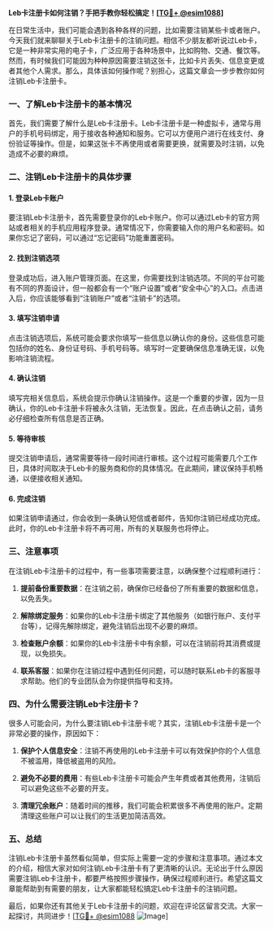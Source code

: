 **Leb卡注册卡如何注销？手把手教你轻松搞定！[[TG💪+ @esim1088](https://t.me/s/esim1088)]**

在日常生活中，我们可能会遇到各种各样的问题，比如需要注销某些卡或者账户。今天我们就来聊聊关于Leb卡注册卡的注销问题。相信不少朋友都听说过Leb卡，它是一种非常实用的电子卡，广泛应用于各种场景中，比如购物、交通、餐饮等。然而，有时候我们可能因为种种原因需要注销这张卡，比如卡片丢失、信息变更或者其他个人需求。那么，具体该如何操作呢？别担心，这篇文章会一步步教你如何注销Leb卡注册卡。

### 一、了解Leb卡注册卡的基本情况

首先，我们需要了解什么是Leb卡注册卡。Leb卡注册卡是一种虚拟卡，通常与用户的手机号码绑定，用于接收各种通知和服务。它可以方便用户进行在线支付、身份验证等操作。但是，如果这张卡不再使用或者需要更换，就需要及时注销，以免造成不必要的麻烦。

### 二、注销Leb卡注册卡的具体步骤

#### 1. 登录Leb卡账户

要注销Leb卡注册卡，首先需要登录你的Leb卡账户。你可以通过Leb卡的官方网站或者相关的手机应用程序登录。通常情况下，你需要输入你的用户名和密码。如果你忘记了密码，可以通过“忘记密码”功能重置密码。

#### 2. 找到注销选项

登录成功后，进入账户管理页面。在这里，你需要找到注销选项。不同的平台可能有不同的界面设计，但一般都会有一个“账户设置”或者“安全中心”的入口。点击进入后，你应该能够看到“注销账户”或者“注销卡”的选项。

#### 3. 填写注销申请

点击注销选项后，系统可能会要求你填写一些信息以确认你的身份。这些信息可能包括你的姓名、身份证号码、手机号码等。填写时一定要确保信息准确无误，以免影响注销流程。

#### 4. 确认注销

填写完相关信息后，系统会提示你确认注销操作。这是一个重要的步骤，因为一旦确认，你的Leb卡注册卡将被永久注销，无法恢复。因此，在点击确认之前，请务必仔细检查所有信息是否正确。

#### 5. 等待审核

提交注销申请后，通常需要等待一段时间进行审核。这个过程可能需要几个工作日，具体时间取决于Leb卡的服务商和你的具体情况。在此期间，建议保持手机畅通，以便接收相关通知。

#### 6. 完成注销

如果注销申请通过，你会收到一条确认短信或者邮件，告知你注销已经成功完成。此时，你的Leb卡注册卡将不再可用，所有的关联服务也将停止。

### 三、注意事项

在注销Leb卡注册卡的过程中，有一些事项需要注意，以确保整个过程顺利进行：

1. **提前备份重要数据**：在注销之前，确保你已经备份了所有重要的数据和信息，以免丢失。
   
2. **解除绑定服务**：如果你的Leb卡注册卡绑定了其他服务（如银行账户、支付平台等），记得先解除绑定，避免注销后出现不必要的麻烦。

3. **检查账户余额**：如果你的Leb卡注册卡中有余额，可以在注销前将其消费或提现，以免损失。

4. **联系客服**：如果你在注销过程中遇到任何问题，可以随时联系Leb卡的客服寻求帮助。他们的专业团队会为你提供指导和支持。

### 四、为什么需要注销Leb卡注册卡？

很多人可能会问，为什么要注销Leb卡注册卡呢？其实，注销Leb卡注册卡是一个非常必要的操作，原因如下：

1. **保护个人信息安全**：注销不再使用的Leb卡注册卡可以有效保护你的个人信息不被滥用，降低被盗用的风险。

2. **避免不必要的费用**：有些Leb卡注册卡可能会产生年费或者其他费用，注销后可以避免这些不必要的开支。

3. **清理冗余账户**：随着时间的推移，我们可能会积累很多不再使用的账户。定期清理这些账户可以让我们的生活更加简洁高效。

### 五、总结

注销Leb卡注册卡虽然看似简单，但实际上需要一定的步骤和注意事项。通过本文的介绍，相信大家对如何注销Leb卡注册卡有了更清晰的认识。无论出于什么原因需要注销Leb卡注册卡，都要严格按照步骤操作，确保过程顺利进行。希望这篇文章能帮助到有需要的朋友，让大家都能轻松搞定Leb卡注册卡的注销问题。

最后，如果你还有其他关于Leb卡注册卡的问题，欢迎在评论区留言交流。大家一起探讨，共同进步！[[TG💪+ @esim1088](https://t.me/s/esim1088) ![Image](https://i.postimg.cc/4NQfJmqS/Snipaste-2025-05-13-00-14-12.png)]